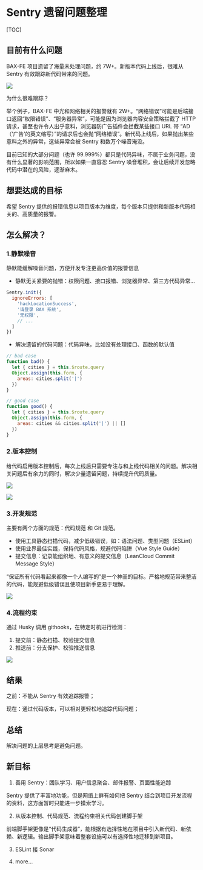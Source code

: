 # Sentry 遗留问题整理

[TOC]

## 目前有什么问题

BAX-FE 项目遗留了海量未处理问题，约 7W+。新版本代码上线后，很难从 Sentry 有效跟踪新代码带来的问题。

![](https://mgear-image.oss-cn-shanghai.aliyuncs.com/image/other/msedge_faMD4wFyo0.png)

为什么很难跟踪？

举个例子，BAX-FE 中光和网络相关的报警就有 2W+。“网络错误”可能是后端接口返回“权限错误”、“服务器异常”，可能是因为浏览器内容安全策略拦截了 HTTP 请求，甚至也许令人出乎意料，浏览器防广告插件会拦截某些接口 URL 带 “AD（‘广告’的英文缩写）”的请求后也会抛“网络错误”。新代码上线后，如果抛出某些意料之外的异常，这些异常会被 Sentry 和数万个噪音淹没。

目前已知的大部分问题（也许 99.999%）都只是代码异味，不属于业务问题，没有什么显著的影响范围，所以如果一直容忍 Sentry 噪音堆积，会让后续开发忽略代码中潜在的风险，逐渐麻木。

## 想要达成的目标

希望 Sentry 提供的报错信息以项目版本为维度，每个版本只提供和新版本代码相关的、高质量的报警。

## 怎么解决？

### 1.静默噪音

静默能缓解噪音问题，方便开发专注更高价值的报警信息

* 静默无关紧要的抛错：权限问题、接口报错、浏览器异常、第三方代码异常...

```js
Sentry.init({
  ignoreErrors: [
    'hackLocationSuccess',
    '请登录 BAX 系统',
    '无权限',
    // ...
  ]
})
```

* 解决遗留的代码问题：代码异味，比如没有处理接口、函数的默认值

```js
// bad case
function bad() {
  let { cities } = this.$route.query
  Object.assign(this.form, {
    areas: cities.split('|')
  })
}

// good case
function good() {
  let { cities } = this.$route.query
  Object.assign(this.form, {
    areas: cities && cities.split('|') || []
  })
}
```

### 2.版本控制

给代码启用版本控制后，每次上线后只需要专注与和上线代码相关的问题。解决相关问题后有余力的同时，解决少量遗留问题，持续提升代码质量。

![](https://mgear-image.oss-cn-shanghai.aliyuncs.com/image/other/20201224035754.png)

![](https://mgear-image.oss-cn-shanghai.aliyuncs.com/image/other/20201224034920.png)

### 3.开发规范

主要有两个方面的规范：代码规范 和 Git 规范。

- 使用工具静态扫描代码，减少低级错误，如：语法问题、类型问题（ESLint）
- 使用业界最佳实践，保持代码风格，规避代码陷阱（Vue Style Guide）
- 提交信息：记录能组织地、有意义的提交信息（LeanCloud Commit Message Style）

“保证所有代码看起来都像一个人编写的”是一个神圣的目标。严格地规范带来整洁的代码，能规避低级错误且使项目新手更易于理解。

![](https://mgear-image.oss-cn-shanghai.aliyuncs.com/image/other/20201224120843.png)

### 4.流程约束

通过 Husky 调用 githooks，在特定时机进行检测：

1. 提交前：静态扫描、校验提交信息
2. 推送前：分支保护、校验推送信息

![](https://mgear-image.oss-cn-shanghai.aliyuncs.com/image/other/20201224121305.png)

## 结果

之前：不能从 Sentry 有效追踪报警；

现在：通过代码版本，可以相对更轻松地追踪代码问题；

## 总结

解决问题的上层思考是避免问题。

## 新目标

1. 善用 Sentry：团队学习、用户信息聚合、邮件报警、页面性能追踪

Sentry 提供了丰富地功能，但是网络上鲜有如何把 Sentry 结合到项目开发流程的资料，这方面暂时只能进一步摸索学习。

2. 从版本控制、代码规范、流程约束相关代码创建脚手架

前端脚手架更像是“代码生成器”，能根据有选择性地在项目中引入新代码、新依赖、新逻辑。输出脚手架意味着整套设施可以有选择性地迁移到新项目。

3. ESLint 接 Sonar

4. more...